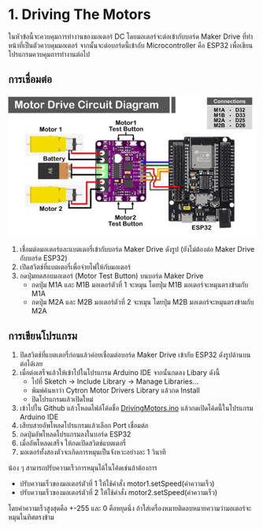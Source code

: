 # 1. Driving The Motors
ในหัวข้อนี้จะควบคุมการทำงานของมอเตอร์ DC โดยมอเตอร์จะต่อเข้ากับบอร์ด Maker Drive ที่ทำหน้าที่เป็นตัวควบคุมมอเตอร์ จากนั้นจะต่อบอร์ดนี้เข้ากับ Microcontroller คือ ESP32 เพื่อเขียนโปรแกรมควบคุมการทำงานต่อไป

## การเชื่อมต่อ
![Alt text](https://github.com/Coachieees/AutomationRobotics-CampCMU2025/blob/main/Images/MotorDriveDiagram.png?raw=true)
1. เชื่อมต่อมอเตอร์และแบตเตอรี่เข้ากับบอร์ด Maker Drive ดังรูป (ยังไม่ต้องต่อ Maker Drive กับบอร์ด ESP32)
2. เปิดสวิตช์ที่แบตเตอรี่เพื่อจ่ายไฟให้กับมอเตอร์
3. กดปุ่มทดสอบมอเตอร์ (Motor Test Button) บนบอร์ด Maker Drive
   - กดปุ่ม M1A และ M1B มอเตอร์ตัวที่ 1 จะหมุน โดยปุ่ม M1B มอเตอร์จะหมุนตรงข้ามกับ M1A
   - กดปุ่ม M2A และ M2B มอเตอร์ตัวที่ 2 จะหมุน โดยปุ่ม M2B มอเตอร์จะหมุนตรงข้ามกับ M2A

## การเขียนโปรแกรม
1. ปิดสวิตช์ที่แบตเตอรี่ก่อนแล้วค่อยเชื่อมต่อบอร์ด Maker Drive เข้ากับ ESP32 ดังรูปด้านบนต่อได้เลย
2. เมื่อต่อเสร็จแล้วให้เข้าไปในโปรแกรม Arduino IDE จากนั้นกดลง Libary ดังนี้
   - ไปที่ Sketch -> Include Library -> Manage Libraries...
   - พิมพ์ค้นหาว่า Cytron Motor Drivers Library แล้วกด Install
   - ปิดโปรแกรมแล้วเปิดใหม่
3. เข้าไปใน Github แล้วโหลดไฟล์โค้ดชื่อ [DrivingMotors.ino](./Code/DrivingMotors.ino) แล้วกดเปิดโค้ดนี้ในโปรแกรม Arduino IDE
4. เสียบสายอัพโหลดโปรแกรมแล้วเลือก Port เชื่อมต่อ
5. กดปุ่มอัพโหลดโปรแกรมลงในบอร์ด ESP32
6. เมื่ออัพโหลดเสร็จ ให้กดเปิดสวิตช์แบตเตอรี่
7. มอเตอร์ทั้งสองตัวจะเกิดการหมุนเป็นจังหวะอย่างละ 1 วินาที

น้อง ๆ สามารถปรับความเร็วการหมุนได้ในโค้ดเช่นถ้าต้องการ
- ปรับความเร็วของมอเตอร์ตัวที่ 1 ให้ใช้คำสั่ง motor1.setSpeed(ค่าความเร็ว)
- ปรับความเร็วของมอเตอร์ตัวที่ 2 ให้ใช้คำสั่ง motor2.setSpeed(ค่าความเร็ว)

โดยค่าความเร็วสูงสุดคือ +-255 และ 0 คือหยุดนิ่ง ถ้าใส่เครื่องหมายติดลบหมายความว่ามอเตอร์จะหมุนในทิศตรงข้าม

